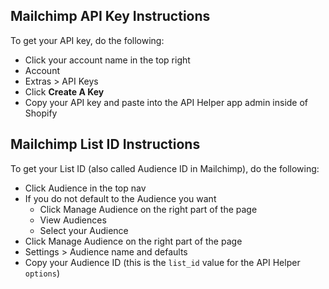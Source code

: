 ## Mailchimp API Key Instructions
To get your API key, do the following:
* Click your account name in the top right
* Account
* Extras > API Keys
* Click __Create A Key__
* Copy your API key and paste into the API Helper app admin inside of Shopify

## Mailchimp List ID Instructions
To get your List ID (also called Audience ID in Mailchimp), do the following:
* Click Audience in the top nav
* If you do not default to the Audience you want
  * Click Manage Audience on the right part of the page
  * View Audiences
  * Select your Audience
* Click Manage Audience on the right part of the page
* Settings > Audience name and defaults
* Copy your Audience ID (this is the `list_id` value for the API Helper `options`)
